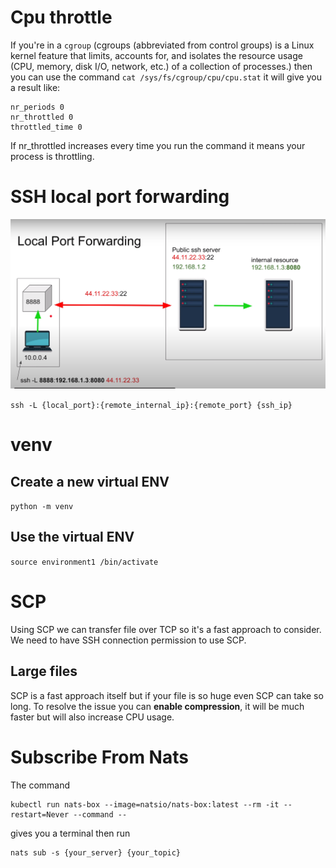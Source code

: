 # Cpu throttle
If you're in a `cgroup` (cgroups (abbreviated from control groups) is a Linux kernel feature that limits, accounts for, 
and isolates the resource usage (CPU, memory, disk I/O, network, etc.) of a collection of processes.) then you can use 
the command `cat /sys/fs/cgroup/cpu/cpu.stat` it will give you a result like:

```
nr_periods 0
nr_throttled 0
throttled_time 0
```
If nr_throttled increases every time you run the command it means your process is throttling.

# SSH local port forwarding
![ssh_port_forward](ssh_port_forward.png)

`ssh -L {local_port}:{remote_internal_ip}:{remote_port} {ssh_ip}`

# venv
## Create a new virtual ENV
`python -m venv `
## Use the virtual ENV
`source environment1 /bin/activate`

# SCP
Using SCP we can transfer file over TCP so it's a fast approach to consider. We need to have SSH connection permission to use SCP.

## Large files
SCP is a fast approach itself but if your file is so huge even SCP can take so long. To resolve the issue you can **enable compression**, it will be much faster but will also increase CPU usage.

# Subscribe From Nats
The command
```shell
kubectl run nats-box --image=natsio/nats-box:latest --rm -it --restart=Never --command --
```
gives you a terminal then run
```shell
nats sub -s {your_server} {your_topic}
```
